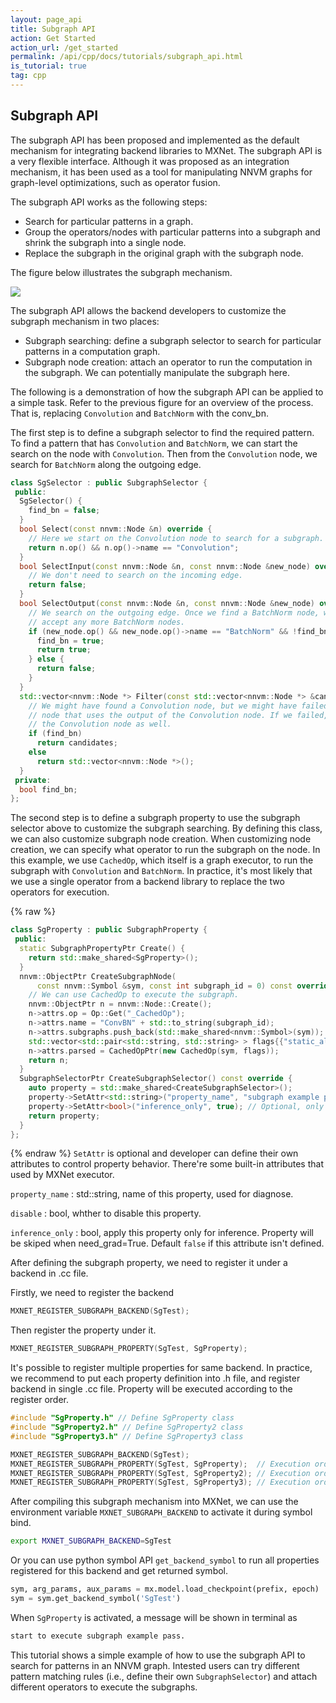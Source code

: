 ```yaml
---
layout: page_api
title: Subgraph API
action: Get Started
action_url: /get_started
permalink: /api/cpp/docs/tutorials/subgraph_api.html
is_tutorial: true
tag: cpp
---
```

<!--- Licensed to the Apache Software Foundation (ASF) under one -->
<!--- or more contributor license agreements.  See the NOTICE file -->
<!--- distributed with this work for additional information -->
<!--- regarding copyright ownership.  The ASF licenses this file -->
<!--- to you under the Apache License, Version 2.0 (the -->
<!--- "License"); you may not use this file except in compliance -->
<!--- with the License.  You may obtain a copy of the License at -->

<!---   http://www.apache.org/licenses/LICENSE-2.0 -->

<!--- Unless required by applicable law or agreed to in writing, -->
<!--- software distributed under the License is distributed on an -->
<!--- "AS IS" BASIS, WITHOUT WARRANTIES OR CONDITIONS OF ANY -->
<!--- KIND, either express or implied.  See the License for the -->
<!--- specific language governing permissions and limitations -->
<!--- under the License. -->

## Subgraph API

The subgraph API has been proposed and implemented as the default mechanism for integrating backend libraries to MXNet. The subgraph API is a very flexible interface. Although it was proposed as an integration mechanism, it has been used as a tool for manipulating NNVM graphs for graph-level optimizations, such as operator fusion.

The subgraph API works as the following steps:

* Search for particular patterns in a graph.
* Group the operators/nodes with particular patterns into a subgraph and shrink the subgraph into a single node.
* Replace the subgraph in the original graph with the subgraph node.

The figure below illustrates the subgraph mechanism.

![](https://raw.githubusercontent.com/dmlc/web-data/master/mxnet/tutorials/subgraph/subgraph.png)

The subgraph API allows the backend developers to customize the subgraph mechanism in two places:

* Subgraph searching: define a subgraph selector to search for particular patterns in a computation graph.
* Subgraph node creation: attach an operator to run the computation in the subgraph. We can potentially manipulate the subgraph here.


The following is a demonstration of how the subgraph API can be applied to a simple task. Refer to the previous figure for an overview of the process. That is, replacing `Convolution` and `BatchNorm` with the conv_bn.

The first step is to define a subgraph selector to find the required pattern. To find a pattern that has `Convolution` and `BatchNorm`, we can start the search on the node with `Convolution`. Then from the `Convolution` node, we search for `BatchNorm` along the outgoing edge.

```c++
class SgSelector : public SubgraphSelector {
 public:
  SgSelector() {
    find_bn = false;
  }
  bool Select(const nnvm::Node &n) override {
    // Here we start on the Convolution node to search for a subgraph.
    return n.op() && n.op()->name == "Convolution";
  }
  bool SelectInput(const nnvm::Node &n, const nnvm::Node &new_node) override {
    // We don't need to search on the incoming edge.
    return false;
  }
  bool SelectOutput(const nnvm::Node &n, const nnvm::Node &new_node) override {
    // We search on the outgoing edge. Once we find a BatchNorm node, we won't
    // accept any more BatchNorm nodes.
    if (new_node.op() && new_node.op()->name == "BatchNorm" && !find_bn) {
      find_bn = true;
      return true;
    } else {
      return false;
    }
  }
  std::vector<nnvm::Node *> Filter(const std::vector<nnvm::Node *> &candidates) override {
    // We might have found a Convolution node, but we might have failed to find a BatchNorm
    // node that uses the output of the Convolution node. If we failed, we should skip
    // the Convolution node as well.
    if (find_bn)
      return candidates;
    else
      return std::vector<nnvm::Node *>();
  }
 private:
  bool find_bn;
};
```

The second step is to define a subgraph property to use the subgraph selector above to customize the subgraph searching. By defining this class, we can also customize subgraph node creation. When customizing node creation, we can specify what operator to run the subgraph on the node. In this example, we use `CachedOp`, which itself is a graph executor, to run the subgraph with `Convolution` and `BatchNorm`. In practice, it's most likely that we use a single operator from a backend library to replace the two operators for execution.

{% raw %}
```c++
class SgProperty : public SubgraphProperty {
 public:
  static SubgraphPropertyPtr Create() {
    return std::make_shared<SgProperty>();
  }
  nnvm::ObjectPtr CreateSubgraphNode(
      const nnvm::Symbol &sym, const int subgraph_id = 0) const override {
    // We can use CachedOp to execute the subgraph.
    nnvm::ObjectPtr n = nnvm::Node::Create();
    n->attrs.op = Op::Get("_CachedOp");
    n->attrs.name = "ConvBN" + std::to_string(subgraph_id);
    n->attrs.subgraphs.push_back(std::make_shared<nnvm::Symbol>(sym));
    std::vector<std::pair<std::string, std::string> > flags{{"static_alloc", "true"}};
    n->attrs.parsed = CachedOpPtr(new CachedOp(sym, flags));
    return n;
  }
  SubgraphSelectorPtr CreateSubgraphSelector() const override {
    auto property = std::make_shared<CreateSubgraphSelector>();
    property->SetAttr<std::string>("property_name", "subgraph example pass"); // Optional, better to have it.
    property->SetAttr<bool>("inference_only", true); // Optional, only for inference_only pass.
    return property;
  }
};
```
{% endraw %}
`SetAttr` is optional and developer can define their own attributes to control property behavior.
There're some built-in attributes that used by MXNet executor.

`property_name`  : std::string, name of this property, used for diagnose.

`disable` : bool, whther to disable this property.

`inference_only` : bool, apply this property only for inference. Property will be skiped when need_grad=True. Default `false` if this attribute isn't defined.

After defining the subgraph property, we need to register it under a backend in .cc file.

Firstly, we need to register the backend

```C++
MXNET_REGISTER_SUBGRAPH_BACKEND(SgTest);
```

Then register the property under it.

```c++
MXNET_REGISTER_SUBGRAPH_PROPERTY(SgTest, SgProperty);
```

It's possible to register multiple properties for same backend. In practice, we recommend to put each property definition into .h file, and register backend in single .cc file. Property will be executed according to the register order.

```c++
#include "SgProperty.h" // Define SgProperty class
#include "SgProperty2.h" // Define SgProperty2 class
#include "SgProperty3.h" // Define SgProperty3 class

MXNET_REGISTER_SUBGRAPH_BACKEND(SgTest);
MXNET_REGISTER_SUBGRAPH_PROPERTY(SgTest, SgProperty);  // Execution order 1.
MXNET_REGISTER_SUBGRAPH_PROPERTY(SgTest, SgProperty2); // Execution order 2.
MXNET_REGISTER_SUBGRAPH_PROPERTY(SgTest, SgProperty3); // Execution order 3.
```

After compiling this subgraph mechanism into MXNet, we can use the environment variable `MXNET_SUBGRAPH_BACKEND` to activate it during symbol bind.

```bash
export MXNET_SUBGRAPH_BACKEND=SgTest
```

Or you can use python symbol API `get_backend_symbol` to run all properties registered for this backend and get returned symbol.

```python
sym, arg_params, aux_params = mx.model.load_checkpoint(prefix, epoch)
sym = sym.get_backend_symbol('SgTest')
```

When `SgProperty` is activated, a message will be shown in terminal as

```bash
start to execute subgraph example pass.
```

This tutorial shows a simple example of how to use the subgraph API to search for patterns in an NNVM graph.
Intested users can try different pattern matching rules (i.e., define their own `SubgraphSelector`) and
attach different operators to execute the subgraphs.

<!-- INSERT SOURCE DOWNLOAD BUTTONS -->
